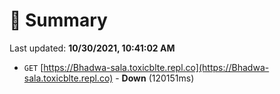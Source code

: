 # 📖 Summary
Last updated: **10/30/2021, 10:41:02 AM**

- `GET` [https://Bhadwa-sala.toxicblte.repl.co](https://Bhadwa-sala.toxicblte.repl.co) - **Down** (120151ms)
